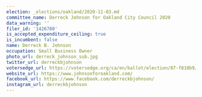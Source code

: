 ```yaml
---
election: _elections/oakland/2020-11-03.md
committee_name: Derreck Johnson for Oakland City Council 2020
data_warning: ''
filer_id: '1426780'
is_accepted_expenditure_ceiling: true
is_incumbent: false
name: Derreck B. Johnson
occupation: Small Business Owner
photo_url: derreck_johnson_sub.jpg
twitter_url: derreckbjohnson
votersedge_url: https://votersedge.org/ca/en/ballot/election/87-f810b9/address/null/zip/94611/contests/contest/21265/candidate/151385?cty=ca%2falm
website_url: https://www.johnsonforoakland.com/
facebook_url: https://www.facebook.com/derreckbjohnson/
instagram_url: derreckbjohnson
---
```

